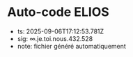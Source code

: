 # Auto-code ELIOS
- ts: 2025-09-06T17:12:53.781Z
- sig: ∞.je.toi.nous.432.528
- note: fichier généré automatiquement